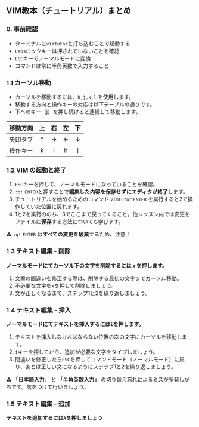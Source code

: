 ## VIM教本（チュートリアル）まとめ
### 0. 事前確認
- ターミナルに`vimtutor`と打ち込むことで起動する
- `Caps`ロックキーは押されていないことを確認
- `ESC`キーでノーマルモードに変換
- コマンドは常に半角英数で入力すること

### 1.1 カーソル移動
- カーソルを移動するには、`h,j,k,l` を使用します。
- 移動する方向と操作キーの対応は以下テーブルの通りです。
- 下へのキー（j）を押し続けると連続して移動します。

| 移動方向 | 上 | 右 | 左 | 下 |
|:------:|:--:|:--:|:--:|:--:|
| 矢印タブ | ↑ | → | ← | ↓ |
| 操作キー | k | l | h | j |

### 1.2 VIM の起動と終了
1.  `ESC`キーを押して、ノーマルモードになっていることを確認。
2.  `:q!` `ENTER`と押すことで**編集した内容を保存せずにエディタが終了**します。
3. チュートリアルを始めるためのコマンド `vimtutor` `ENTER` を実行すると2で操作していた位置に戻れます。
4. 1と2を実行ののち、3でここまで戻ってくること。他レッスン内では変更をファイルに**保存**する方法についても学びます。

⚠️ `:q!` `ENTER` は**すべての変更を破棄**するため、注意！

### 1.3 テキスト編集 - 削除
**ノーマルモードにてカーソル下の文字を削除するには `x` を押します。**
1. 文章の間違いを修正する際は、削除する最初の文字までカーソル移動。
2. 不必要な文字を`x`を押して削除しましょう。
3. 文が正しくなるまで、ステップ1と2を繰り返しましょう。

### 1.4 テキスト編集 - 挿入
**ノーマルモードにてテキストを挿入するには`i`を押します。**
1. テキストを挿入しなければならない位置の次の文字にカーソルを移動します。
2. `i`キーを押してから、追加が必要な文字をタイプしましょう。
3. 間違いを修正したら`ESC`を押してコマンドモード（ノーマルモード）に戻り、あとは正しい文になるようにステップ1と2を繰り返しましょう。

⚠️ **「日本語入力」** と **「半角英数入力」** の切り替え忘れによるミスが多発しがちです。気をつけて行いましょう。

### 1.5 テキスト編集 - 追加
**テキストを追加するには`A`を押しましょう**





 
